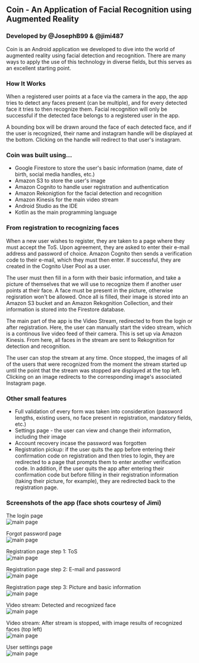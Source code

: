 ## Coin - An Application of Facial Recognition using Augmented Reality
### Developed by @JosephB99 & @jimi487

Coin is an Android application we developed to dive into the world of augmented reality using facial detection  and recognition.
There are many ways to apply the use of this technology in diverse fields, but this serves as an excellent starting point.

### How It Works
When a registered user points at a face via the camera in the app, the app tries to detect any faces present (can be multiple), 
and for every detected face it tries to then recognize them. Facial recognition will only be successful if the detected face belongs
to a registered user in the app. 

A bounding box will be drawn around the face of each detected face, and if the user is recognized, their name and instagram handle
will be displayed at the bottom. Clicking on the handle will redirect to that user's instagram.

### Coin was built using...

* Google Firestore to store the user's basic information (name, date of birth, social media handles, etc.)
* Amazon S3 to store the user's image
* Amazon Cognito to handle user registration and authentication
* Amazon Rekonigtion for the facial detection and recognition
* Amazon Kinesis for the main video stream
* Android Studio as the IDE
* Kotlin as the main programming language

### From registration to recognizing faces 
When a new user wishes to register, they are taken to a page where they must accept the ToS. Upon agreement, they are asked to enter 
their e-mail address and password of choice. Amazon Cognito then sends a verification code to their e-mail, which they must then enter.
If successful, they are created in the Cognito User Pool as a user.

The user must then fill in a form with their basic information, and take a picture of themselves that we will use to recognize them
if another user points at their face. A face must be present in the picture, otherwise regisration won't be allowed. Once all is filled,
their image is stored into an Amazon S3 bucket and an Amazon Rekognition Collection, and their information is stored into the Firestore database.

The main part of the app is the Video Stream, redirected to from the login or after registration. Here, the user can manually start
the video stream, which is a continous live video feed of their camera. This is set up via Amazon Kinesis. From here, all faces in the
stream are sent to Rekognition for detection and recognition.

The user can stop the stream at any time. Once stopped, the images of all of the users that were recognized from the moment the stream 
started up until the point that the stream was stopped are displayed at the top left. Clicking on an image redirects to the corresponding image's associated Instagram page.

### Other small features
* Full validation of every form was taken into consideration (password lengths, existing users, no face present in registration, mandatory fields, etc.)
* Settings page - the user can view and change their information, including their image
* Account recovery incase the password was forgotten
* Registration pickup: if the user quits the app before entering their confirmation code on registration and then tries to login, they are redirected to a page that prompts them to enter another verification code.
In addition, if the user quits the app after entering their confirmation code but before filling in their registration information (taking their picture, for example), they are redirected back to the registration page.

### Screenshots of the app (face shots courtesy of Jimi)

The login page\
![main page](https://lh5.googleusercontent.com/8pP1b_jyPe6_r3t-tvA_yD-TUjeJqHA2yzo6FJol_zu9YMtGJd61vumCRQD7c4kkbmdl1OkajhIKmabzld2q1T2Ivcn1OUl6Xfo1xTB1smPrsy0km0xHb6SFYNi2Dfg7wPK_qoT1)

Forgot password page\
![main page](https://lh3.googleusercontent.com/hoJ6BfrudoYy5_AzkeFybK7sqwY0nWKERN1r4laqXQzbLk_fJxfxN-njoK9mMtRQNoQoJp4qNBWAIjyHxefd6d5VNP_5-ZjgJKvC7YlKYYcWtO1MR9t9ZBUdYhrjLw8wZMxGU59x)

Registration page step 1: ToS\
![main page](https://lh6.googleusercontent.com/uBX2zZI86pa2e7e_F7CMlzb4AG5c4NsvNimujHrnBSm5NKiR0N8bv0vLOcnQAqqJWMTXUldhEdceIE44vVOA0_1gWxv9u5MiQKCMFTygiMO60JDIUG6E5ZybjDk5fsf9uhdxX09S)

Registration page step 2: E-mail and password\
![main page](https://lh5.googleusercontent.com/70pcrLz4sFBdN-Ydz9MHnRtq7iC1ysFGkIVyWLFdGWpOibbfDWw5Coq5yCfszRS1b0qX78OCzF1lA9YnygTEArltnu4Tr76Nq-SUDOXgOzVAc56MXFzUHmJclnYqSGsgx_x651UX)

Registration page step 3: Picture and basic information\
![main page](https://lh3.googleusercontent.com/ZtJQMpKotGwLP3ZS82Z5oSYJXETovaRcGuyg_4qzLr9yPPFV7WXGQB4fa_L4U-EsNAdNkF_kQdomChEjeAP7vdaFf8pcixPxuuY1oPDo7Fj4EwNflALWm0ILzB5Ogk5Hsa1J9ohW)

Video stream: Detected and recognized face\
![main page](https://lh3.googleusercontent.com/VUxjD9xPVtKumoPxioQVbr4pWK6Cm9A0cESejbA-ki-g2xiY_udeBOwQ_8nTm3PEq3InulFC1xFrBHdqIXbAa4j_6ehXu-oUgVEgo9kXcshXBGg9_2BM21PmDfbTL7Y3t1JJkzLX)

Video stream: After stream is stopped, with image results of recognized faces (top left)\
![main page](https://lh4.googleusercontent.com/DqmFyaGc9BF4Mrtzpnu7UZOMGoVFdFHHNtSUlgT-4KwTkn2LRVFf-AgLmZ0N6a0DuJIf222e9uXONO_TIDeeVARGE8uEyNLTa-o118bFgwIJYs2-eofHe1vHAIG8zv0tTBpz-26k)

User settings page\
![main page](https://lh6.googleusercontent.com/nLOeMtL0k4mPQJ6yOWSxz4WPvyf4YTGy661OAH-ZZDIKEHVrHruHUb4gbY9crzEyNCCsOSCxiFn--3aLZGVKNVmIrxiiw6y3RwqiJKbS)
